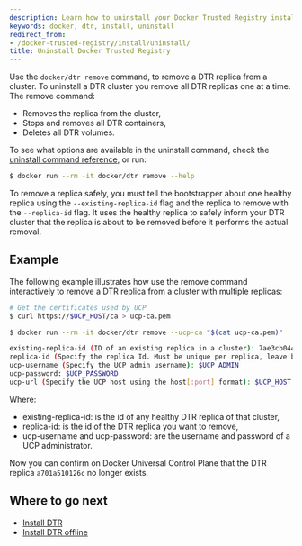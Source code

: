 ```yaml
---
description: Learn how to uninstall your Docker Trusted Registry installation.
keywords: docker, dtr, install, uninstall
redirect_from:
- /docker-trusted-registry/install/uninstall/
title: Uninstall Docker Trusted Registry
---
```


Use the `docker/dtr remove` command, to remove a DTR replica from a cluster.
To uninstall a DTR cluster you remove all DTR replicas one at a time.
The remove command:

* Removes the replica from the cluster,
* Stops and removes all DTR containers,
* Deletes all DTR volumes.

To see what options are available in the uninstall command, check the
[uninstall command reference](../reference/remove.md), or run:

```bash
$ docker run --rm -it docker/dtr remove --help
```

To remove a replica safely, you must tell the bootstrapper about one healthy
replica using the `--existing-replica-id` flag and the replica to remove with
the `--replica-id` flag. It uses the healthy replica to safely inform your DTR
cluster that the replica is about to be removed before it performs the actual
removal.

## Example

The following example illustrates how use the remove command interactively to
remove a DTR replica from a cluster with multiple replicas:

```bash
# Get the certificates used by UCP
$ curl https://$UCP_HOST/ca > ucp-ca.pem

$ docker run --rm -it docker/dtr remove --ucp-ca "$(cat ucp-ca.pem)"

existing-replica-id (ID of an existing replica in a cluster): 7ae3cb044b70
replica-id (Specify the replica Id. Must be unique per replica, leave blank for random): a701a510126c
ucp-username (Specify the UCP admin username): $UCP_ADMIN
ucp-password: $UCP_PASSWORD
ucp-url (Specify the UCP host using the host[:port] format): $UCP_HOST
```

Where:

* existing-replica-id: is the id of any healthy DTR replica of that cluster,
* replica-id: is the id of the DTR replica you want to remove,
* ucp-username and ucp-password: are the username and password of a UCP administrator.


Now you can confirm on Docker Universal Control Plane that the DTR replica
`a701a510126c` no longer exists.


## Where to go next

* [Install DTR](index.md)
* [Install DTR offline](install-dtr-offline.md)